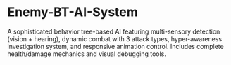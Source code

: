 # Enemy-BT-AI-System
A sophisticated behavior tree-based AI featuring multi-sensory detection (vision + hearing), dynamic combat with 3 attack types, hyper-awareness investigation system, and responsive animation control. Includes complete health/damage mechanics and visual debugging tools.
